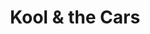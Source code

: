 ---
title: "Kool & the Cars"
url: /saint-geours-de-maremne/kool-und-the-cars/
shop: Autowerkstatt
---